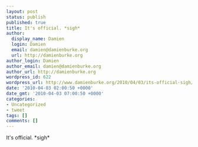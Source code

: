 ```yaml
---
layout: post
status: publish
published: true
title: It's official. *sigh*
author:
  display_name: Damien
  login: Damien
  email: damien@damienburke.org
  url: http://damienburke.org
author_login: Damien
author_email: damien@damienburke.org
author_url: http://damienburke.org
wordpress_id: 622
wordpress_url: http://www.damienburke.org/2010/04/03/its-official-sigh/
date: '2010-04-03 02:00:50 +0000'
date_gmt: '2010-04-03 07:00:50 +0000'
categories:
- Uncategorized
- tweet
tags: []
comments: []
---
```

<p>It's official. *sigh*</p>
